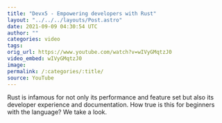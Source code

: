 ```yaml
---
title: "Devx5 - Empowering developers with Rust"
layout: "../../../layouts/Post.astro"
date: 2021-09-09 04:30:54 UTC
author: ""
categories: video
tags: 
orig_url: https://www.youtube.com/watch?v=wIVyGMqtzJ0
video_embed: wIVyGMqtzJ0
image:
permalink: /:categories/:title/
source: YouTube
---
```

Rust is infamous for not only its performance and feature set but also its developer experience and documentation. How true is this for beginners with the language? We take a look.